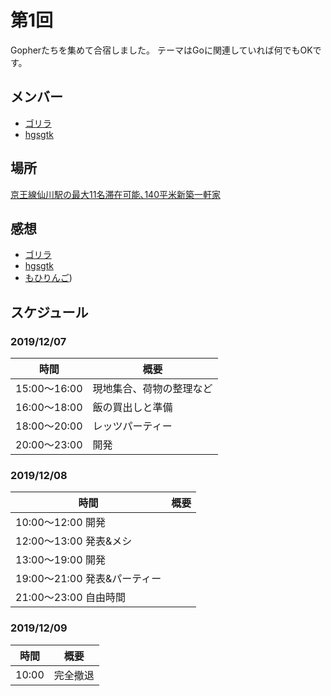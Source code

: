 # 第1回
Gopherたちを集めて合宿しました。
テーマはGoに関連していれば何でもOKです。

## メンバー
- [ゴリラ](https://twitter.com/gorilla0513)
- [hgsgtk](https://twitter.com/hgsgtk)

## 場所
[京王線仙川駅の最大11名滞在可能､140平米新築一軒家](https://www.airbnb.jp/rooms/27990973?s=67&shared_item_type=1&virality_entry_point=1&sharer_id=308840050)


## 感想
- [ゴリラ](README_gorilla.md)
- [hgsgtk](README_hgsgtk.md)
- [もひりんご](README_mohiringo.md))

## スケジュール
### 2019/12/07
|時間        |概要                    |
|------------|------------------------|
|15:00〜16:00|現地集合、荷物の整理など|
|16:00〜18:00|飯の買出しと準備        |
|18:00〜20:00|レッツパーティー        |
|20:00〜23:00|開発                    |

### 2019/12/08
|時間                        |概要|
|----------------------------|----|
|10:00〜12:00 開発           |    |
|12:00〜13:00 発表&メシ      |    |
|13:00〜19:00 開発           |    |
|19:00〜21:00 発表&パーティー|    |
|21:00〜23:00 自由時間       |    |

### 2019/12/09
|時間 |概要    |
|-----|--------|
|10:00|完全撤退|

